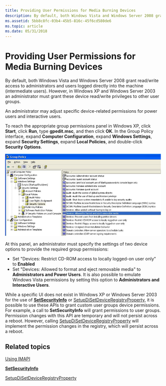 ```yaml
---
title: Providing User Permissions for Media Burning Devices
description: By default, both Windows Vista and Windows Server 2008 grant read/write access to administrators and users logged directly into the machine (intermediate users).
ms.assetid: 5bb8c8fc-03b4-45b5-816c-45f6cd580de6
ms.topic: article
ms.date: 05/31/2018
---
```


# Providing User Permissions for Media Burning Devices

By default, both Windows Vista and Windows Server 2008 grant read/write access to administrators and users logged directly into the machine (intermediate users). However, in Windows XP and Windows Server 2003 an administrator must grant these device read/write privileges to other user groups.

An administrator may adjust specific device-related permissions for power users and interactive users.

To reach the appropriate group permissions panel in Windows XP, click **Start**, click **Run**, type **gpedit.msc**, and then click **OK**. In the Group Policy interface, expand **Computer Configuration**, expand **Windows Settings**, expand **Security Settings**, expand **Local Policies**, and double-click **Security Options**.

![](images/gpolpanel.jpg)

At this panel, an administrator must specify the settings of two device options to provide the required group permissions:

-   Set "Devices: Restrict CD-ROM access to locally logged-on user only" to **Enabled**
-   Set "Devices: Allowed to format and eject removable media" to **Administrators and Power Users**. It is also possible to emulate Windows Vista permissions by setting this option to **Administrators and Interactive Users**.

While a specific UI does not exist in Windows XP or Windows Server 2003 for the use of [**SetSecurityInfo**](https://docs.microsoft.com/windows/desktop/api/aclapi/nf-aclapi-setsecurityinfo) or [SetupDiSetDeviceRegistryProperty](https://msdn.microsoft.com/en-US/library/aa363461.aspx), it is possible to use these APIs to grant custom user groups device permissions. For example, a call to **SetSecurityInfo** will grant permissions to user groups. Permission changes with this API are temporary and will not persist across a reboot. However, calling [SetupDiSetDeviceRegistryProperty](https://msdn.microsoft.com/en-US/library/aa363461.aspx) will implement the permission changes in the registry, which will persist across a reboot.

## Related topics

<dl> <dt>

[Using IMAPI](using-imapi.md)
</dt> <dt>

[**SetSecurityInfo**](https://docs.microsoft.com/windows/desktop/api/aclapi/nf-aclapi-setsecurityinfo)
</dt> <dt>

[SetupDiSetDeviceRegistryProperty](https://msdn.microsoft.com/en-US/library/aa363461.aspx)
</dt> </dl>

 

 





